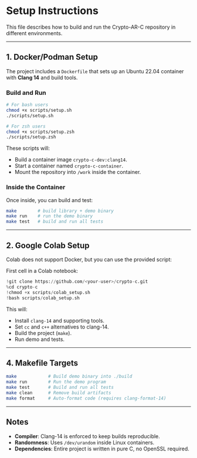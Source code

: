 # Setup Instructions

This file describes how to build and run the Crypto-AR-C repository in different environments.

---

## 1. Docker/Podman Setup

The project includes a `Dockerfile` that sets up an Ubuntu 22.04 container with **Clang 14** and build tools.

### Build and Run

```bash
# For bash users
chmod +x scripts/setup.sh
./scripts/setup.sh

# For zsh users
chmod +x scripts/setup.zsh
./scripts/setup.zsh
```

These scripts will:

* Build a container image `crypto-c-dev:clang14`.
* Start a container named `crypto-c-container`.
* Mount the repository into `/work` inside the container.

### Inside the Container

Once inside, you can build and test:

```bash
make        # build library + demo binary
make run    # run the demo binary
make test   # build and run all tests
```

---

## 2. Google Colab Setup

Colab does not support Docker, but you can use the provided script:

First cell in a Colab notebook:

```python
!git clone https://github.com/<your-user>/crypto-c.git
%cd crypto-c
!chmod +x scripts/colab_setup.sh
!bash scripts/colab_setup.sh
```

This will:

* Install `clang-14` and supporting tools.
* Set `cc` and `c++` alternatives to clang-14.
* Build the project (`make`).
* Run demo and tests.

---

## 4. Makefile Targets

```bash
make            # Build demo binary into ./build
make run        # Run the demo program
make test       # Build and run all tests
make clean      # Remove build artifacts
make format     # Auto-format code (requires clang-format-14)
```

---

## Notes

* **Compiler**: Clang-14 is enforced to keep builds reproducible.
* **Randomness**: Uses `/dev/urandom` inside Linux containers.
* **Dependencies**: Entire project is written in pure C, no OpenSSL required.
